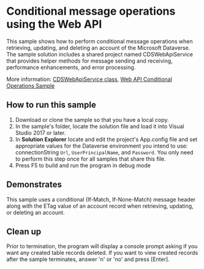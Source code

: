 ﻿# Conditional message operations using the Web API

This sample shows how to perform conditional message operations when retrieving, updating, and deleting an account of the Microsoft Dataverse. The sample solution includes a shared project named CDSWebApiService that provides helper methods for message sending and receiving, performance enhancements, and error processing.

More information: [CDSWebApiService class](https://docs.microsoft.com/powerapps/developer/common-data-service/webapi/samples/cdswebapiservice), [Web API Conditional Operations Sample](https://docs.microsoft.com/powerapps/developer/common-data-service/webapi/web-api-conditional-operations-sample)

## How to run this sample

1. Download or clone the sample so that you have a local copy.
1. In the sample's folder, locate the solution file and load it into Visual Studio 2017 or later.
1. In **Solution Explorer** locate and edit the project's App.config file and set appropriate values for the Dataverse environment you intend to use: connectionString `Url`, `UserPrincipalName`, and `Password`. You only need to perform this step once for all samples that share this file.
1. Press F5 to build and run the program in debug mode

## Demonstrates

This sample uses a conditional (If-Match, If-None-Match) message header along with the ETag value of an account record when retrieving, updating, or deleting an account.

## Clean up

Prior to termination, the program will display a console prompt asking if you want any created table records deleted. If you want to view created records after the sample terminates, answer 'n' or 'no' and press \[Enter\].
